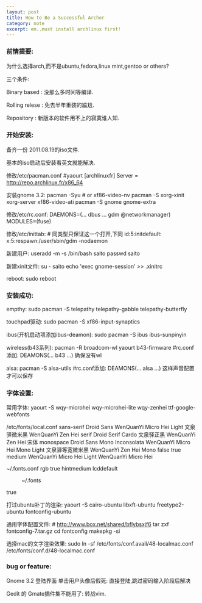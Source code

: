 ```yaml
---
layout: post
title: How to Be a Successful Archer
category: note
excerpt: em..must install archlinux first!
---
```


### 前情提要:

为什么选择arch,而不是ubuntu,fedora,linux mint,gentoo or others?

三个条件:

Binary based : 没那么多时间等编译.

Rolling relese : 免去半年重装的尴尬.

Repository : 新版本的软件用不上的寂寞谁人知.

### 开始安装:

备齐一份 2011.08.19的iso文件.

基本的iso启动后安装看英文就能解决.

修改/etc/pacman.conf
    #yaourt
    [archlinuxfr]
    Server = http://repo.archlinux.fr/x86_64

安装gnome 3.2:
    pacman -Syu
    # or xf86-video-nv
    pacman -S xorg-xinit xorg-server xf86-video-ati
    pacman -S gnome gnome-extra
    
修改/etc/rc.conf:
    DAEMONS=(... dbus ... gdm @networkmanager)
    MODULES=(fuse)

修改/etc/inittab:
    # 同类型只保证这一个打开,下同
    id:5:initdefault:
    x:5:respawn:/user/sbin/gdm -nodaemon

新建用户:
    useradd -m -s /bin/bash saito
    passwd saito

新建xinit文件:
    su - saito
    echo 'exec gnome-session' >> .xinitrc

reboot:
    sudo reboot

### 安装成功:

empthy:
    sudo pacman -S telepathy telepathy-gabble telepathy-butterfly

touchpad驱动:
    sudo pacman -S xf86-input-synaptics

ibus(开机启动项添加ibus-deamon):
    sudo pacman -S ibus ibus-sunpinyin

wireless(b43系列):
    pacman -R broadcom-wl
    yaourt b43-firmware
    #rc.conf添加: DEAMONS(... b43 ...) 确保没有wl

alsa:
    pacman -S alsa-utils
    #rc.conf添加: DEAMONS(... alsa ...) 这样声音配置才可以保存

### 字体设置:

常用字体:
    yaourt -S wqy-microhei wqy-microhei-lite wqy-zenhei ttf-google-webfonts

/etc/fonts/local.conf
    <?xml version="1.0"?>
    <!DOCTYPE fontconfig SYSTEM "fonts.dtd">
    <fontconfig>
    <!-- created by WenQuanYi FcDesigner v0.5 -->
    <match>
       <test name="family"><string>sans-serif</string></test>
       <edit name="family" mode="prepend" binding="strong">
          <string>Droid Sans</string>
          <string>WenQuanYi Micro Hei Light</string>
          <string>文泉驿微米黑</string>
          <string>WenQuanYi Zen Hei</string>
       </edit>
    </match>
    <match>
       <test name="family"><string>serif</string></test>
       <edit name="family" mode="prepend" binding="strong">
          <string>Droid Serif</string>
          <string>Cardo</string>
          <string>文泉驿正黑</string>
          <string>WenQuanYi Zen Hei</string>
          <string>宋体</string>
       </edit>
    </match>
    <match>
       <test name="family"><string>monospace</string></test>
       <edit name="family" mode="prepend" binding="strong">
          <string>Droid Sans Mono</string>
          <string>Inconsolata</string>
          <string>WenQuanYi Micro Hei Mono Light</string>
          <string>文泉驿等宽微米黑</string>
          <string>WenQuanYi Zen Hei Mono</string>
       </edit>
    </match>
    <match target="font">
      <edit name="embeddedbitmap">
        <bool>false</bool>
      </edit>
      <edit name="autohint">
        <bool>true</bool>
      </edit>
    </match>
    <match target="pattern">
       <test name="weight" compare="more">
          <const>medium</const>
       </test>
       <test name="family" compare="eq">
          <string>WenQuanYi Micro Hei Light</string>
       </test>
       <edit name="family" mode="assign">
          <string>WenQuanYi Micro Hei</string>
       </edit>
    </match>
    </fontconfig>

~/.fonts.conf
    <?xml version='1.0'?>
    <!DOCTYPE fontconfig SYSTEM 'fonts.dtd'>
    <fontconfig>
    <match target="font">
      <edit mode="assign" name="rgba">
       <const>rgb</const>
      </edit>
    </match>
    <match target="font">
      <edit mode="assign" name="hinting">
       <bool>true</bool>
      </edit>
    </match>
    <match target="font">
      <edit mode="assign" name="hintstyle">
       <const>hintmedium</const>
      </edit>
    </match>
    <match target="font">
      <edit mode="assign" name="lcdfilter">
       <const>lcddefault</const>
      </edit>
    </match>
    <dir>~/.fonts</dir>
    <match target="font">
      <edit mode="assign" name="antialias">
       <bool>true</bool>
      </edit>
    </match>
    </fontconfig>

打过ubuntu补丁的渲染:
    yaourt -S cairo-ubuntu libxft-ubuntu freetype2-ubuntu fontconfig-ubuntu

通用字体配置文件:
    # http://www.box.net/shared/bflybsxjf6
    tar zxf fontconfig-7.tar.gz
    cd fontconfig
    makepkg -si

选择mac的文字渲染效果:
    sudo ln -sf /etc/fonts/conf.avail/48-localmac.conf /etc/fonts/conf.d/48-localmac.conf

### bug or feature:

Gnome 3.2 登陆界面 单击用户头像后假死:
    直接登陆,跳过密码输入阶段后解决

Gedit 的 Gmate插件集不能用了:
    转战vim.
